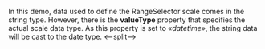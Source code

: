 In&nbsp;this demo, data used to&nbsp;define the RangeSelector scale comes in&nbsp;the string type. However, there is&nbsp;the **valueType** property that specifies the actual scale data type. As&nbsp;this property is&nbsp;set to _&laquo;datetime&raquo;_, the string data will be&nbsp;cast to&nbsp;the date type.
<--split-->
